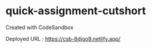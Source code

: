 # quick-assignment-cutshort
Created with CodeSandbox

Deployed URL : https://csb-8djgo9.netlify.app/
